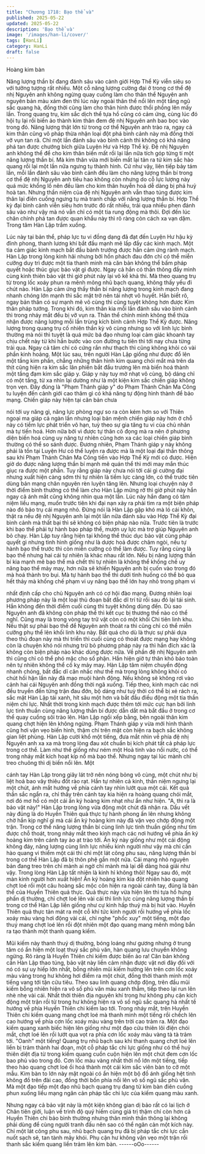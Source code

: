 ```yaml
---
title: "Chương 1718: Bạo thể và"
published: 2025-05-22
updated: 2025-05-22
description: 'Bạo thể và'
image: '/images/han-li/cover/'
tags: [HanLi]
category: HanLi
draft: false
---
```


Hoàng kim bàn

Năng lượng thần bí đang đánh sâu vào cảnh giới Hợp Thể Kỳ
viễn siêu so với tưởng tượng rất nhiều. Một cỗ năng lượng cường
đại ở trong cơ thể đệ nhị Nguyên anh không ngừng quay cuồng
làm cho thân thể Nguyên anh nguyên bản màu xám đen thì lúc
này ngoài thân thể nổi lên một tầng ngũ sắc quang hà, đồng thời
cũng làm cho thân hình được thổi phồng lên mấy lần.
Trong quang trụ, kim sắc dịch thể tựa hồ cũng có cảm ứng, cùng
lúc đó hội tụ lại rồi biến ảo thành kim thân đem đệ nhị Nguyên anh
bao bọc vào trong đó. Năng lượng thật lớn từ trong cơ thể
Nguyên anh trào ra, ngay cả kim thân cũng vô pháp thừa nhận
loại đột phá bình cảnh này mà đồng thời vỡ vụn tan rã.
Chỉ một lần đánh sâu vào bình cảnh thì không có khả năng phá
tan được chướng bích giữa Luyện Hư và Hợp Thể kỳ. Đệ nhị
Nguyên anh không thể để cho kim thân biến mất rồi lại lần nữa
tích góp từng tí một năng lượng thần bí. Mà kim thân vừa mới
biến mất lại tản ra tử kim sắc hào quang rồi lại một lần nữa ngưng
tụ thành hình. Cứ như vậy, liên tiếp bảy tám lần, mỗi lần đánh sâu
vào bình cảnh đều làm cho năng lượng thần bí trong cơ thể đệ
nhị Nguyên anh tiêu hao không còn nhưng do cỗ lực lượng này
quá mức khổng lồ nên đều làm cho kim thân huyễn hoá dễ dàng
bị phá huỷ hoà tan. Nhưng thần niệm của đệ nhị Nguyên anh vẫn
thao túng được kim thân lại điên cuồng ngưng tụ mà tranh chấp
với năng lượng thần bí.
Hợp Thề kỳ đại bình cảnh viễn siêu hơn trước đó rất nhiều, trải
qua nhiều phen đánh sâu vào như vậy mà nó vẫn chỉ có một tia
rung động mà thôi. Đợi đến lúc chân chính phá tan được quan
khẩu này thì rõ ràng còn cách xa vạn dặm. Trong tâm Hàn Lập
trầm xuống.

Lúc này tại bản thể, pháp lực tu vi đồng dạng đã đạt đến Luyện
Hư hậu kỳ đỉnh phong, thanh lương khí bắt đầu mạnh mẽ lấp đầy
các kinh mạch. Một tia cảm giác kinh mạch bắt đầu bành trướng
được hắn cảm ứng rành mạch.
Hàn Lập trong lòng kinh hãi nhưng bởi hồn phách đau đớn chỉ có
thể miễn cưỡng duy trì được một tia thanh minh mà căn bản
không thể bấm pháp quyết hoặc thúc giục bảo vật gì được. Ngay
cả hắn có thần thông đầy mình cùng kinh thiên bảo vật thì giờ
phút này lại vô kế khả thi.
Mà theo quang trụ từ trong lốc xoáy phun ra mênh mông nhũ
bạch quang, không thấy yếu đi chút nào. Hàn Lập cảm ứng thấy
thần bí năng lượng trong kinh mạch đang nhanh chóng lớn mạnh
thì sắc mặt trở nên tái nhợt vô huyết.
Hắn biết rõ, ngay bản thân có sự mạnh mẽ vô cùng thì cũng tuyệt
không hơn được Kim thân pháp tướng. Trong khi đó, kim thân kia
mỗi lần đánh sâu vào bình cảnh thì trong nháy mắt đều bị vỡ vụn
ra. Thân thể chính mình không thể thừa nhận được năng lượng
mỗi lần trùng kích bình cảnh Hợp Thể Kỳ được.
Năng lượng trong quang trụ cố nhiên thần kỳ vô cùng nhưng so
với linh lực bình thường mà nói thì tuyệt là quá mức bá đạo
nhưng loại cảm giác khoanh tay chịu chết này từ khi hắn bước
vào con đường tu tiên thì tới nay chưa từng trải qua. Ngay cả tâm
chí có cứng rắn như thạch thì cũng không khỏi có vài phần kinh
hoảng.
Một lúc sau, trên người Hàn Lập giống như được đổ lên một tầng
kim phấn, chẳng những thân hình kim quang chói mắt mà trên da
thịt cũng hiện ra kim sắc lân phiến bắt đầu trương lên mà biến
hoá thành một tầng đạm kim sắc giáp y. Giáp y này tuy mờ nhạt
vô cùng, bộ dáng chỉ có một tầng, từ xa nhìn lại dường như là
một kiện kim sắc chiến giáp không trọn vẹn.
Đây đúng là "Phạm Thánh giáp y" do Phạm Thánh Chân Ma
Công tu luyện đến cảnh giới cao thâm gì có khả năng tự động
hình thành để bảo mạng. Chiến giáp này hiện tại căn bản chưa

nói tới uy năng gì, năng lực phòng ngự so ra còn kém hơn so với
Thiên ngoại ma giáp cả ngàn lần nhưng loại bản mệnh chiến giáp
này hơn ở chỗ này có tiềm lực phát triển vô hạn, tuỳ theo sự gia
tăng tu vi của chủ nhân mà tự tiến hoá. Hơn nữa bởi vì được tự
thân cô đọng mà ra nên ở phương diện biến hoá cùng uy năng tự
nhiên cũng hơn xa các loại chiến giáp bình thường có thể so sánh
được.
Đương nhiên, Phạm Thánh giáp y này không phải là tồn tại Luyện
Hư có thể luyện ra được mà là một loại đại thần thông sau khi
Phạm Thánh Chân Ma Công tiến vào Hợp Thể Kỳ mới có được.
Hiện giờ do được năng lượng thần bí mạnh mẽ quán thể thì mới
may mắn thúc giục ra được một phần. Tuy rằng giáp này chưa nói
tới cái gì cường đại nhưng xuất hiện càng sớm thì tự nhiên là
tiềm lực càng lớn, có thể trước tiên dùng bản mạng chân nguyên
rèn luyện tăng lên.
Nhưng loại chuyện này ở thời điểm bình thường có thể làm cho
Hàn Lập mừng rỡ thì giờ phút này hắn ngay cả ánh mắt cũng
không nhìn qua một lần. Lúc này hắn đang có tâm niệm liều
mạng, muốn trước tiên khi đại nạn xảy ra phải tìm ra một biện
pháp nào đó bảo trụ cái mạng nhỏ. Đừng nói là Hàn Lập gặp khó
mà ló cái khôn, thật ra nếu đệ nhị Nguyên anh lại một lần nữa
đánh sâu vào Hợp Thể Kỳ đại bình cảnh mà thất bại thì sẽ không
có biện pháp nào nữa.
Trước tiên là trước khi bạo thể phải tự hành bạo pháp thể, mượn
uy lực mà trợ giúp Nguyên anh bỏ chạy.
Hàn Lập tuy rằng hiện tại không thể thúc dục bảo vật cùng pháp
quyết gì nhưng tình hình giống như là dược hoả được châm ngòi,
nếu tự hành bạo thể trước thì còn miễn cưỡng có thể làm được.
Tuy rằng cùng là bạo thể nhưng hai cái tự nhiên là khác nhau rất
lớn.
Nếu bị năng lượng thần bí kia mạnh mẽ bạo thể mà chết thì tự
nhiên là không thể khống chế uy năng bạo thể mảy may, hơn nữa
sẽ khiến Nguyên anh bị cuốn vào trong đó mà hoá thành tro bụi.
Mà tự hành bạo thể thì dưới tình huống có thể bỏ qua hết thảy mà
khống chế phạm vi uy năng bạo thể lớn hay nhỏ trong phạm vi

nhất định cấp cho chủ Nguyên anh có cơ hội đào mạng.
Đương nhiên loại phương pháp này là một loại thủ đoạn bất đắc
dĩ trí tử rồi sau đó lại tái sinh. Hắn không đến thời điểm cuối cùng
thì tuyệt không dùng đến. Dù sao Nguyên anh đã không còn pháp
thể thì kết cục bị thương thế nào có thể nghĩ. Cũng may là trong
vòng tay trữ vật còn có một khối Chi tiên linh khu. Nếu thật sự
phải bạo thể để Nguyên anh thoát ra thì cũng chỉ có thể miễn
cưỡng phụ thể lên khối linh khu này.
Bất quá cho dù là thực sự phải dựa theo thủ đoạn này mà thi triển
thì cuối cùng có thoát được mạng hay không còn là chuyện khó
nói nhưng trừ bỏ phương pháp này ra thì hắn đích xác là không
còn biện pháp nào khác dùng được nữa.
Về phần đệ nhị Nguyên anh thì cũng chỉ có thể phó mặc cho số
phận. Hắn hiện giờ tự thân khó bảo toàn nên tự nhiên không thể
cố kỵ mảy may. Hàn Lập tâm niệm chuyển động nhanh chóng, bất
đắc dĩ cân nhắc như thế mà trong lòng không khỏi có chút hối hận
lần này đã mạo muội hành động. Nếu không sẽ không rơi vào
cảnh hai cái Nguyên anh đồng thời ngã xuống.
Tiếp theo, kinh mạch các nơi đều truyền đến từng trận đau đớn,
bộ dáng như tuỳ thời có thể bị xé rách ra, sắc mặt Hàn Lập tái
xanh, hít sâu một hơn và bắt đầu điều động một tia thần niệm chi
lực.
Nhất thời trong kinh mạch được thêm tới mức cực hạn bởi linh
lực tinh thuần cùng năng lượng thần bí được dẫn dắt mà bắt đầu
ở trong cơ thể quay cuồng sôi trào lên. Hàn Lập ngồi xếp bằng,
bên ngoài thân kim quang chợt hiện lên không ngừng. Phạm
Thánh giáp y vừa mới hình thành cũng hơi vặn vẹo biến hình,
thậm chí trên mặt còn hiện ra bạch sắc không gian liệt phùng.
Hàn Lập cười khổ một tiếng, đưa mắt nhìn về phía đệ nhị Nguyên
anh xa xa mà trong lòng đau xót chuẩn bị kích phát tất cả pháp
lực trong cơ thể. Làm như thế giống như ném một Hoả tinh vào
nồi nước, có thể trong nháy mắt kích hoạt kíp nổ mà bạo thể.
Nhưng ngay tại lúc mành chỉ treo chuông thì dị biến nổi lên. Một

cánh tay Hàn Lập trong giây lát trở nên nóng bỏng vô cùng, một
chút như bị liệt hoả bao vây thiêu đốt rào rạt. Hắn tự nhiên cả
kinh, thần niệm ngưng lại một chút, ánh mắt hướng về phía cánh
tay nhìn lướt qua một cái. Kết quả thần sắc ngẩn ra, chỉ thấy trên
cánh tay kia hiện ra hoàng quang chói mắt, nơi đó mơ hồ có một
cái ấn ký hoàng kim nhạt như ẩn như hiện.
"A, thì ra là bảo vật này!"
Hàn Lập trong lòng vừa động một chút đã nhận ra. Dấu vết này
đúng là do Huyền Thiên quả thực tự hành phong ấn lên nhưng
không chờ hắn kịp nghĩ gì mà cái ấn ký hoàng kim này đã vặn
vẹo chớp động một trận. Trong cơ thể năng lượng thần bí cùng
linh lực tinh thuần giống như tìm được chỗ thoát, trong nháy mắt
theo kinh mạch các nơi hướng về phía ấn ký hoàng kim trên cánh
tay ào ạt trào tới.
Ấn ký này giống như một cái động không đáy, năng lượng cùng
linh lực nhiều kinh người như vậy mà chỉ cần hào quang vi thiểm
một cái thì chỉ một lát công phu sau, năng lượng thần bí trong cơ
thể Hàn Lập đã bị thôn phệ gần một nửa. Cái mạng nhỏ nguyên
bản đang treo trên chỉ mành ai ngờ chỉ mành mà lại dễ dàng hoá
giải như vậy. Trong lòng Hàn Lập tất nhiên là kinh hỉ không thôi!
Ngay sau đó, một màn kinh người hơn xuất hiện!
Ấn ký hoàng kim kia đột nhiên hào quang chợt loé rồi một câu
hoàng sắc mộc côn hiện ra ngoài cánh tay, đúng là bản thể của
Huyền Thiên quả thực.
Quả thực này vừa hiện lên thì tựa hồ hưng phấn dị thường, chỉ
chợt loé lên vài cái thì linh lực cùng năng lượng thần bí trong cơ
thể Hàn Lập liền giống như cự kình hấp thuỷ mà bị hút vào.
Huyền Thiên quả thực tản mát ra một cỗ khí tức kinh người rồi
hướng về phía lốc xoáy màu vàng hơi động vài cái, chỉ nghe
"phốc xuy" một tiếng, một đạo thuý mang chợt loé lên rồi đột
nhiên một đạo quang mang mênh mông bắn ra tạo thành một
thanh quang kiếm.

Mũi kiếm này thanh thuý dị thường, bóng loáng như gương
nhưng ở trung tâm có ẩn hiện một loạt thuý sắc phù văn, hàn
quang lưu chuyển không ngừng. Rõ ràng là Huyền Thiên chi kiếm
được biến ảo ra!
Căn bản không cần Hàn Lập thao túng, bảo vật này liền cảm
nhận được vật nơi đây đối với nó có sự uy hiếp lớn nhất, bỗng
nhiên mũi kiếm hướng lên trên cơn lốc xoáy màu vàng trong hư
không hơi điểm ra một chút, đồng thời thanh minh một tiếng vang
tới tận cửu tiêu.
Theo sau linh quang chớp động, trên đầu mũi kiếm bỗng nhiên
hiện ra vô số phù văn màu xanh thẫm, tiếp theo lại run lên nhè
nhẹ vài cái. Nhất thời thiên địa nguyên khí trong hư không phụ
cận kích động một trận rồi từ trong hư không hiện ra vô số ngũ
sắc quang hà nhất tề hướng về phía Huyền Thiên chi kiếm lao
tới.
Trong nháy mắt, trên Huyền Thiên chi kiếm quang mang chợt loé
mà thanh minh một tiếng rồi chếch lên cao hướng về phía cơn lốc
xoáy màu vàng trên trời cao trảm ra. Một đạo kiếm quang xanh
biếc hiện lên giống như một đạo cửu thiên lôi điện chói mắt, chợt
loé lên rồi lướt qua vọt ra phía cơn lốc xoáy màu vàng tà tà trảm
tới.
"Oanh" một tiếng!
Quang trụ nhũ bạch sau khi thanh quang chợt loé lên liền bị trảm
thành hai đoạn, một cỗ pháp tắc chi lực giống như có thể huỷ
thiên diệt địa từ trong kiếm quang cuồn cuộn hiện lên một chút
đem cơn lốc bao phủ vào trong đó. Cơn lốc màu vàng nhất thời
nổ lớn một tiếng, tiếp theo hào quang chợt loé ồi hoá thành một
cái kim sắc viên bàn to cỡ một mẫu.
Kim bàn to lớn này mặt ngoài có ẩn hiện một bộ đồ ánh giống hệt
tinh không đồ trên đài cao, đồng thời bốn phía nổi lên vô số ngũ
sắc phù văn. Mà một đạo tiếp một đạo nhũ bạch quang trụ đang
từ kim bàn điên cuồng phun xuống liều mạng ngăn cản pháp tắc
chi lực của kiếm quang màu xanh.

Nhưng ngay cả bảo vật này là một kiện không gian dị bảo rất có
lai lịch ở Chân tiên giới, luận về trình độ quý hiếm cùng giá trị
thậm chí còn hơn cả Huyền Thiên chi bảo bình thường nhưng
thân mình thần thông lại không phải dùng để cùng người tranh
đấu nên sao có thể ngăn cản một kích này.
Chỉ một lát công phu sau, nhũ bạch quang trụ đã bị pháp tắc chi
lực cắn nuốt sạch sẽ, tan tành mây khói. Phụ cận hư không vặn
vẹo một trận rồi thanh sắc kiếm quang liền trảm lên kim bàn.
------oOo------
